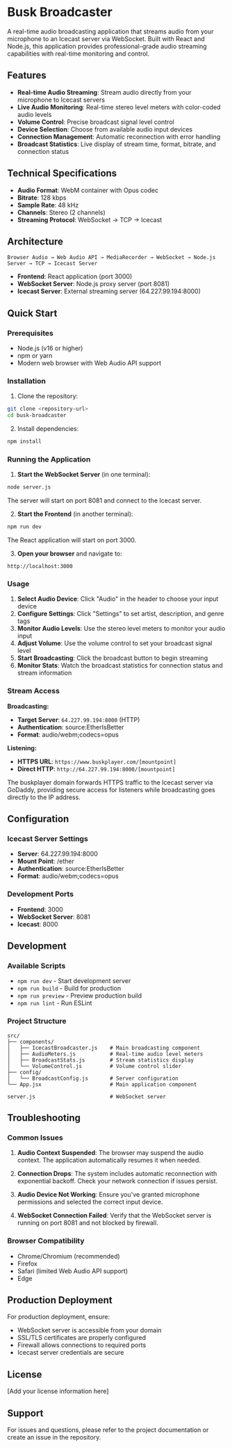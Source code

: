 # Busk Broadcaster

A real-time audio broadcasting application that streams audio from your microphone to an Icecast server via WebSocket. Built with React and Node.js, this application provides professional-grade audio streaming capabilities with real-time monitoring and control.

## Features

- **Real-time Audio Streaming**: Stream audio directly from your microphone to Icecast servers
- **Live Audio Monitoring**: Real-time stereo level meters with color-coded audio levels
- **Volume Control**: Precise broadcast signal level control
- **Device Selection**: Choose from available audio input devices
- **Connection Management**: Automatic reconnection with error handling
- **Broadcast Statistics**: Live display of stream time, format, bitrate, and connection status

## Technical Specifications

- **Audio Format**: WebM container with Opus codec
- **Bitrate**: 128 kbps
- **Sample Rate**: 48 kHz
- **Channels**: Stereo (2 channels)
- **Streaming Protocol**: WebSocket → TCP → Icecast

## Architecture

```
Browser Audio → Web Audio API → MediaRecorder → WebSocket → Node.js Server → TCP → Icecast Server
```

- **Frontend**: React application (port 3000)
- **WebSocket Server**: Node.js proxy server (port 8081)
- **Icecast Server**: External streaming server (64.227.99.194:8000)

## Quick Start

### Prerequisites

- Node.js (v16 or higher)
- npm or yarn
- Modern web browser with Web Audio API support

### Installation

1. Clone the repository:
```bash
git clone <repository-url>
cd busk-broadcaster
```

2. Install dependencies:
```bash
npm install
```

### Running the Application

1. **Start the WebSocket Server** (in one terminal):
```bash
node server.js
```
The server will start on port 8081 and connect to the Icecast server.

2. **Start the Frontend** (in another terminal):
```bash
npm run dev
```
The React application will start on port 3000.

3. **Open your browser** and navigate to:
```
http://localhost:3000
```

### Usage

1. **Select Audio Device**: Click "Audio" in the header to choose your input device
2. **Configure Settings**: Click "Settings" to set artist, description, and genre tags
3. **Monitor Audio Levels**: Use the stereo level meters to monitor your audio input
4. **Adjust Volume**: Use the volume control to set your broadcast signal level
5. **Start Broadcasting**: Click the broadcast button to begin streaming
6. **Monitor Stats**: Watch the broadcast statistics for connection status and stream information

### Stream Access

**Broadcasting:**
- **Target Server**: `64.227.99.194:8000` (HTTP)
- **Authentication**: source:EtherIsBetter
- **Format**: audio/webm;codecs=opus

**Listening:**
- **HTTPS URL**: `https://www.buskplayer.com/[mountpoint]`
- **Direct HTTP**: `http://64.227.99.194:8000/[mountpoint]`

The buskplayer domain forwards HTTPS traffic to the Icecast server via GoDaddy, providing secure access for listeners while broadcasting goes directly to the IP address.

## Configuration

### Icecast Server Settings
- **Server**: 64.227.99.194:8000
- **Mount Point**: /ether
- **Authentication**: source:EtherIsBetter
- **Format**: audio/webm;codecs=opus

### Development Ports
- **Frontend**: 3000
- **WebSocket Server**: 8081
- **Icecast**: 8000

## Development

### Available Scripts

- `npm run dev` - Start development server
- `npm run build` - Build for production
- `npm run preview` - Preview production build
- `npm run lint` - Run ESLint

### Project Structure

```
src/
├── components/
│   ├── IcecastBroadcaster.js    # Main broadcasting component
│   ├── AudioMeters.js           # Real-time audio level meters
│   ├── BroadcastStats.js        # Stream statistics display
│   └── VolumeControl.js         # Volume control slider
├── config/
│   └── BroadcastConfig.js       # Server configuration
└── App.jsx                      # Main application component

server.js                        # WebSocket server
```

## Troubleshooting

### Common Issues

1. **Audio Context Suspended**: The browser may suspend the audio context. The application automatically resumes it when needed.

2. **Connection Drops**: The system includes automatic reconnection with exponential backoff. Check your network connection if issues persist.

3. **Audio Device Not Working**: Ensure you've granted microphone permissions and selected the correct input device.

4. **WebSocket Connection Failed**: Verify that the WebSocket server is running on port 8081 and not blocked by firewall.

### Browser Compatibility

- Chrome/Chromium (recommended)
- Firefox
- Safari (limited Web Audio API support)
- Edge

## Production Deployment

For production deployment, ensure:
- WebSocket server is accessible from your domain
- SSL/TLS certificates are properly configured
- Firewall allows connections to required ports
- Icecast server credentials are secure

## License

[Add your license information here]

## Support

For issues and questions, please refer to the project documentation or create an issue in the repository.